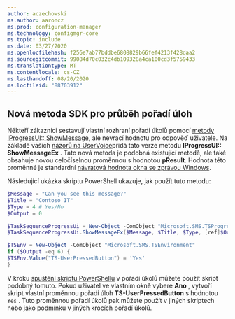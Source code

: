```yaml
---
author: aczechowski
ms.author: aaroncz
ms.prod: configuration-manager
ms.technology: configmgr-core
ms.topic: include
ms.date: 03/27/2020
ms.openlocfilehash: f256e7ab77bddbe6808829b66fef4213f428daa2
ms.sourcegitcommit: 99084d70c032c4db109328a4ca100cd3f5759433
ms.translationtype: MT
ms.contentlocale: cs-CZ
ms.lasthandoff: 08/20/2020
ms.locfileid: "88703912"
---
```

## <a name="new-sdk-method-for-task-sequence-progress"></a><a name="bkmk_tsapi"></a> Nová metoda SDK pro průběh pořadí úloh

<!--6448458-->

Někteří zákazníci sestavují vlastní rozhraní pořadí úkolů pomocí [metody IProgressUI:: ShowMessage](../../../../../develop/reference/core/clients/client-classes/iprogressui--showmessage-method.md), ale nevrací hodnotu pro odpověď uživatele. Na základě vašich [názorů na UserVoice](https://configurationmanager.uservoice.com/forums/300492-ideas/suggestions/37304425-tsprogressui-showmessage-enable-output)přidá tato verze metodu **IProgressUI:: ShowMessageEx** . Tato nová metoda je podobná existující metodě, ale také obsahuje novou celočíselnou proměnnou s hodnotou **pResult**. Hodnota této proměnné je standardní [návratová hodnota okna se zprávou Windows](/windows/win32/api/winuser/nf-winuser-messagebox#return-value).

Následující ukázka skriptu PowerShell ukazuje, jak použít tuto metodu:

```PowerShell
$Message = "Can you see this message?"
$Title = "Contoso IT"
$Type = 4 # Yes/No
$Output = 0

$TaskSequenceProgressUi = New-Object -ComObject "Microsoft.SMS.TSProgressUI"
$TaskSequenceProgressUi.ShowMessageEx($Message, $Title, $Type, [ref]$Output)

$TSEnv = New-Object -ComObject "Microsoft.SMS.TSEnvironment"
if ($Output -eq 6) {
$TSEnv.Value("TS-UserPressedButton") = 'Yes'
}
```

V kroku [spuštění skriptu PowerShellu](../../../../../osd/understand/task-sequence-steps.md#BKMK_RunPowerShellScript) v pořadí úkolů můžete použít skript podobný tomuto. Pokud uživatel ve vlastním okně vybere **Ano** , vytvoří skript vlastní proměnnou pořadí úloh **TS-UserPressedButton** s hodnotou `Yes` . Tuto proměnnou pořadí úkolů pak můžete použít v jiných skriptech nebo jako podmínku v jiných krocích pořadí úkolů.